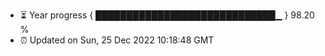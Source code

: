 - ⏳ Year progress { █████████████████████████████▁ } 98.20 %
- ⏰ Updated on Sun, 25 Dec 2022 10:18:48 GMT

